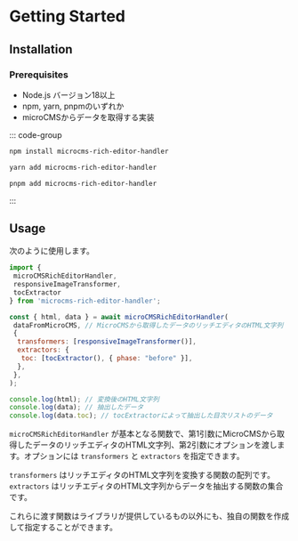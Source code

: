 # Getting Started

## Installation

### Prerequisites

- Node.js バージョン18以上
- npm, yarn, pnpmのいずれか
- microCMSからデータを取得する実装

::: code-group

```sh [npm]
npm install microcms-rich-editor-handler
```

```sh [yarn]
yarn add microcms-rich-editor-handler
```

```sh [pnpm]
pnpm add microcms-rich-editor-handler
```

:::

## Usage

次のように使用します。

```js
import {
 microCMSRichEditorHandler,
 responsiveImageTransformer,
 tocExtractor
} from 'microcms-rich-editor-handler';

const { html, data } = await microCMSRichEditorHandler(
 dataFromMicroCMS, // MicroCMSから取得したデータのリッチエディタのHTML文字列
 {
  transformers: [responsiveImageTransformer()],
  extractors: {
   toc: [tocExtractor(), { phase: "before" }],
  },
 },
);

console.log(html); // 変換後のHTML文字列
console.log(data); // 抽出したデータ
console.log(data.toc); // tocExtractorによって抽出した目次リストのデータ
```

`microCMSRichEditorHandler` が基本となる関数で、第1引数にMicroCMSから取得したデータのリッチエディタのHTML文字列、第2引数にオプションを渡します。オプションには `transformers` と `extractors` を指定できます。

`transformers` はリッチエディタのHTML文字列を変換する関数の配列です。  
`extractors` はリッチエディタのHTML文字列からデータを抽出する関数の集合です。

これらに渡す関数はライブラリが提供しているもの以外にも、独自の関数を作成して指定することができます。
